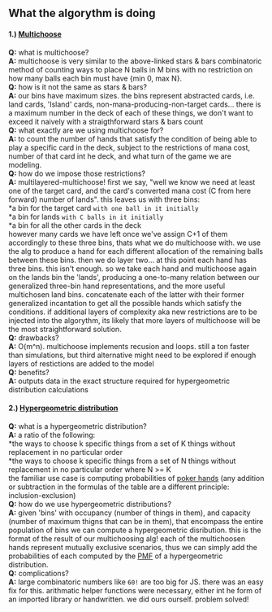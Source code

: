 ## What the algorythm is doing
#### 1.) [Multichoose](https://en.wikipedia.org/wiki/Stars_and_bars_(combinatorics))
**Q:** what is multichoose?  
**A:** multichoose is very similar to the above-linked stars & bars combinatoric method of counting ways to place N balls in M bins with no restriction on how many balls each bin must have {min 0, max N}.  
**Q:** how is it not the same as stars & bars?  
**A:** our bins have maximum sizes. the bins represent abstracted cards, i.e. land cards, 'Island' cards, non-mana-producing-non-target cards... there is a maximum number in the deck of each of these things, we don't want to exceed it naively with a straigthforward stars & bars count  
**Q:** what exactly are we using multichoose for?  
**A:** to count the number of hands that satisfy the condition of being able to play a specific card in the deck, subject to the restrictions of mana cost, number of that card int he deck, and what turn of the game we are modeling.  
**Q:** how do we impose those restrictions?  
**A:** multilayered-multichoose! first we say, "well we know we need at least one of the target card, and the card's converted mana cost (C from here forward) number of lands". this leaves us with three bins:  
*a bin for the target card `with one ball in it initially`  
*a bin for lands `with C balls in it initially`  
*a bin for all the other cards in the deck  
however many cards we have left once we've assign C+1 of them accordingly to these three bins, thats what we do multichoose with. we use the alg to produce a hand for each different allocation of the remaining balls between these bins. then we do layer two...
at this point each hand has three bins. this isn't enough. so we take each hand and multichoose again on the lands bin the 'lands', producing a one-to-many relation between our generalized three-bin hand representations, and the more useful multichosen land bins. concatenate each of the latter with their former generalized incantation to get all the possible hands which satisfy the conditions. if additional layers of complexity aka new restrictions are to be injected into the algorythm, its likely that more layers of multichoose will be the most straightforward solution.  
**Q:** drawbacks?  
**A:** O(m^n). multichoose implements recusion and loops. still a ton faster than simulations, but third alternative might need to be explored if enough layers of restictions are added to the model  
**Q:** benefits?  
**A:** outputs data in the exact structure required for hypergeometric distribution calculations  
  
#### 2.) [Hypergeometric distribution](https://en.wikipedia.org/wiki/Hypergeometric_distribution)
**Q:** what is a hypergeometric distribution?  
**A:** a ratio of the following:  
*the ways to choose k specific things from a set of K things without replacement in no particular order  
*the ways to choose k specific things from a set of N things without replacement in no particular order 
where N >= K  
the familiar use case is computing probabilities of [poker hands](https://en.wikipedia.org/wiki/Poker_probability) (any addition or subtraction in the formulas of the table are a different principle: inclusion-exclusion)  
**Q:** how do we use hypergeometric distributions?  
**A:** given 'bins' with occupancy (number of things in them), and capacity (number of maximum thigns that can be in them), that encompass the entire population of bins we can compute a hypergeometric disribution. this is the format of the result of our multichoosing alg! each of the multichoosen hands represent mutually exclusive scenarios, thus we can simply add the probabilities of each computed by the [PMF](https://en.wikipedia.org/wiki/Probability_mass_function) of a hypergeometric distribution.  
**Q:** complications?  
**A:** large combinatoric numbers like `60!` are too big for JS. there was an easy fix for this. arithmatic helper functions were necessary, either int he form of an imported library or handwritten. we did ours ourself. problem solved!  
